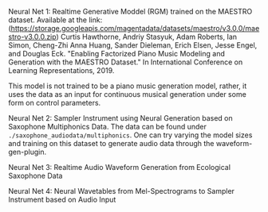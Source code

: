 Neural Net 1: Realtime Generative Moddel (RGM) trained on the MAESTRO dataset.
Available at the link:
(https://storage.googleapis.com/magentadata/datasets/maestro/v3.0.0/maestro-v3.0.0.zip)
Curtis Hawthorne, Andriy Stasyuk, Adam Roberts, Ian Simon, Cheng-Zhi Anna Huang,
Sander Dieleman, Erich Elsen, Jesse Engel, and Douglas Eck. "Enabling
Factorized Piano Music Modeling and Generation with the MAESTRO Dataset."
In International Conference on Learning Representations, 2019.

This model is not trained to be a piano music generation model, rather, it uses the data as an input for continuous musical generation under some form on control parameters.

Neural Net 2: Sampler Instrument using Neural Generation based on Saxophone Multiphonics Data.
The data can be found under `./saxophone_audiodata/multiphonics`.
One can try varying the model sizes and training on this dataset to generate audio data through the waveform-gen-plugin.

Neural Net 3: Realtime Audio Waveform Generation from Ecological Saxophone Data

Neural Net 4: Neural Wavetables from Mel-Spectrograms to Sampler Instrument based on Audio Input
